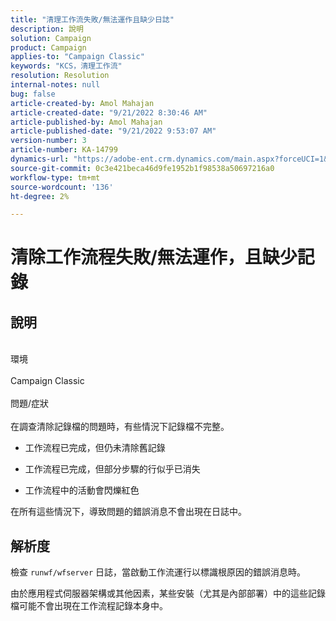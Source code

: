 ```yaml
---
title: "清理工作流失敗/無法運作且缺少日誌"
description: 說明
solution: Campaign
product: Campaign
applies-to: "Campaign Classic"
keywords: "KCS，清理工作流"
resolution: Resolution
internal-notes: null
bug: false
article-created-by: Amol Mahajan
article-created-date: "9/21/2022 8:30:46 AM"
article-published-by: Amol Mahajan
article-published-date: "9/21/2022 9:53:07 AM"
version-number: 3
article-number: KA-14799
dynamics-url: "https://adobe-ent.crm.dynamics.com/main.aspx?forceUCI=1&pagetype=entityrecord&etn=knowledgearticle&id=ae0018ac-8739-ed11-9db1-002248086cae"
source-git-commit: 0c3e421beca46d9fe1952b1f98538a50697216a0
workflow-type: tm+mt
source-wordcount: '136'
ht-degree: 2%

---
```


# 清除工作流程失敗/無法運作，且缺少記錄

## 說明

<br>環境<br><br>
Campaign Classic
<br><br>問題/症狀<br><br>
在調查清除記錄檔的問題時，有些情況下記錄檔不完整。

- 工作流程已完成，但仍未清除舊記錄

- 工作流程已完成，但部分步驟的行似乎已消失

- 工作流程中的活動會閃爍紅色

在所有這些情況下，導致問題的錯誤消息不會出現在日誌中。


## 解析度


檢查 `runwf/wfserver` 日誌，當啟動工作流運行以標識根原因的錯誤消息時。

由於應用程式伺服器架構或其他因素，某些安裝（尤其是內部部署）中的這些記錄檔可能不會出現在工作流程記錄本身中。
